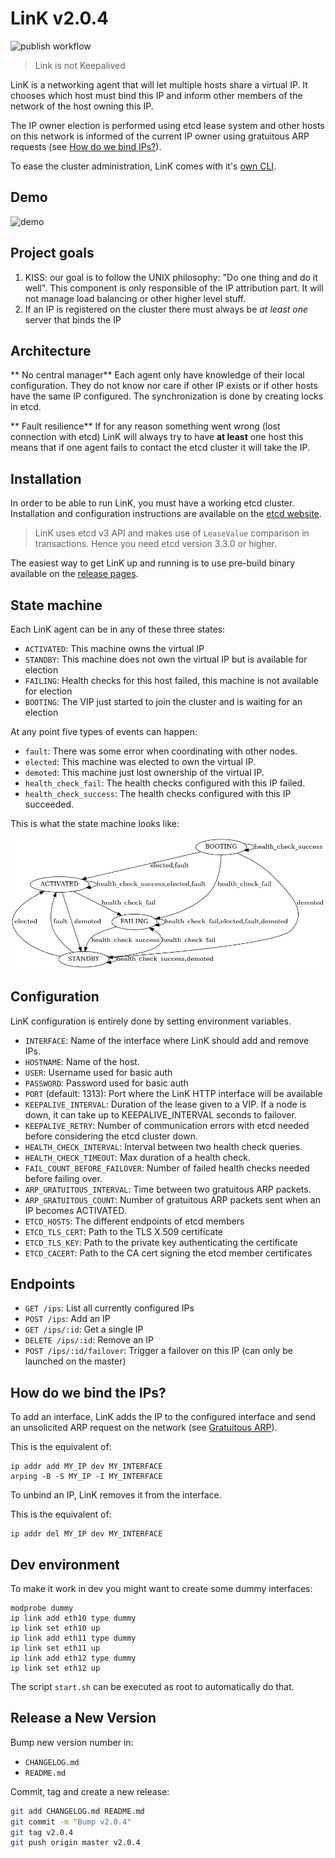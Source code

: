 # LinK v2.0.4

![publish workflow](https://github.com/Scalingo/link/actions/workflows/publish.yml/badge.svg)

> Link is not Keepalived

LinK is a networking agent that will let multiple hosts share a virtual IP. It
chooses which host must bind this IP and inform other members of the
network of the host owning this IP.

The IP owner election is performed using etcd lease system and other hosts on
this network is informed of the current IP owner using gratuitous ARP
requests (see [How do we bind IPs?](#how-do-we-bind-the-ips)).

To ease the cluster administration, LinK comes with it's
[own CLI](https://github.com/Scalingo/link/tree/master/cmd/link-client/).


## Demo

![demo](https://raw.githubusercontent.com/Scalingo/link/master/media/demo.gif)

## Project goals

1. KISS: our goal is to follow the UNIX philosophy: "Do one thing and do it
   well". This component is only responsible of the IP attribution part. It
   will not manage load balancing or other higher level stuff.
1. If an IP is registered on the cluster there must always be *at least one*
   server that binds the IP

## Architecture

** No central manager** Each agent only have knowledge of their local
configuration. They do not know nor care if other IP exists or if other hosts
have the same IP configured. The synchronization is done by creating locks in
etcd.

** Fault resilience** If for any reason something went wrong (lost connection
with etcd) LinK will always try to have **at least** one host this means that
if one agent fails to contact the etcd cluster it will take the IP.

## Installation

In order to be able to run LinK, you must have a working etcd cluster.
Installation and configuration instructions are available on the [etcd
website](https://coreos.com/etcd/docs/latest/getting-started-with-etcd.html).

> LinK uses etcd v3 API and makes use of `LeaseValue` comparison in transactions. Hence you need etcd version 3.3.0 or higher.

The easiest way to get LinK up and running is to use pre-build binary available
on the [release pages](https://github.com/Scalingo/link/releases).

## State machine

Each LinK agent can be in any of these three states:

- `ACTIVATED`: This machine owns the virtual IP
- `STANDBY`: This machine does not own the virtual IP but is available for election
- `FAILING`: Health checks for this host failed, this machine is not available for election
- `BOOTING`: The VIP just started to join the cluster and is waiting for an election

At any point five types of events can happen:
- `fault`: There was some error when coordinating with other nodes.
- `elected`: This machine was elected to own the virtual IP.
- `demoted`: This machine just lost ownership of the virtual IP.
- `health_check_fail`: The health checks configured with this IP failed.
- `health_check_success`: The health checks configured with this IP succeeded.


This is what the state machine looks like:

![LinK state machine](./state_machine.png)

## Configuration

LinK configuration is entirely done by setting environment variables.

- `INTERFACE`: Name of the interface where LinK should add and remove IPs.
- `HOSTNAME`: Name of the host.
- `USER`: Username used for basic auth
- `PASSWORD`: Password used for basic auth
- `PORT` (default: 1313): Port where the LinK HTTP interface will be available
- `KEEPALIVE_INTERVAL`: Duration of the lease given to a VIP. If a node is down, it can take up to KEEPALIVE_INTERVAL seconds to failover.
- `KEEPALIVE_RETRY`: Number of communication errors with etcd needed before considering the etcd cluster down.
- `HEALTH_CHECK_INTERVAL`: Interval between two health check queries.
- `HEALTH_CHECK_TIMEOUT`: Max duration of a health check.
- `FAIL_COUNT_BEFORE_FAILOVER`: Number of failed health checks needed before failing over.
- `ARP_GRATUITOUS_INTERVAL`: Time between two gratuitous ARP packets.
- `ARP_GRATUITOUS_COUNT`: Number of gratuitous ARP packets sent when an IP becomes ACTIVATED.
- `ETCD_HOSTS`: The different endpoints of etcd members
- `ETCD_TLS_CERT`: Path to the TLS X.509 certificate
- `ETCD_TLS_KEY`: Path to the private key authenticating the certificate
- `ETCD_CACERT`: Path to the CA cert signing the etcd member certificates

## Endpoints

- `GET /ips`: List all currently configured IPs
- `POST /ips`: Add an IP
- `GET /ips/:id`: Get a single IP
- `DELETE /ips/:id`: Remove an IP
- `POST /ips/:id/failover`: Trigger a failover on this IP (can only be launched on the master)

## How do we bind the IPs?

To add an interface, LinK adds the IP to the configured interface and send an
unsolicited ARP request on the network (see [Gratuitous
ARP](https://wiki.wireshark.org/Gratuitous_ARP)).

This is the equivalent of:

```shell
ip addr add MY_IP dev MY_INTERFACE
arping -B -S MY_IP -I MY_INTERFACE
```

To unbind an IP, LinK removes it from the interface.

This is the equivalent of:

```shell
ip addr del MY_IP dev MY_INTERFACE
```

## Dev environment

To make it work in dev you might want to create some dummy interfaces:

```shell
modprobe dummy
ip link add eth10 type dummy
ip link set eth10 up
ip link add eth11 type dummy
ip link set eth11 up
ip link add eth12 type dummy
ip link set eth12 up
```

The script `start.sh` can be executed as root to automatically do that.

## Release a New Version

Bump new version number in:

- `CHANGELOG.md`
- `README.md`

Commit, tag and create a new release:

```sh
git add CHANGELOG.md README.md
git commit -m "Bump v2.0.4"
git tag v2.0.4
git push origin master v2.0.4
```
